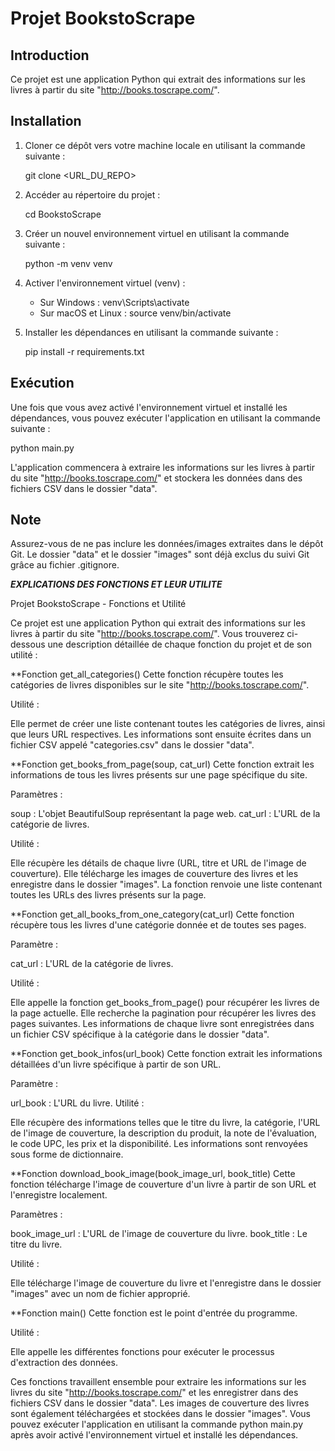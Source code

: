 # Projet BookstoScrape

## Introduction

Ce projet est une application Python qui extrait des informations sur les livres à partir du site "http://books.toscrape.com/".

## Installation

1. Cloner ce dépôt vers votre machine locale en utilisant la commande suivante :
   
   git clone <URL_DU_REPO>


2. Accéder au répertoire du projet :

   cd BookstoScrape


3. Créer un nouvel environnement virtuel en utilisant la commande suivante :

   python -m venv venv


4. Activer l'environnement virtuel (venv) :

   - Sur Windows : venv\Scripts\activate
   - Sur macOS et Linux : source venv/bin/activate


5. Installer les dépendances en utilisant la commande suivante :

   pip install -r requirements.txt


## Exécution

Une fois que vous avez activé l'environnement virtuel et installé les dépendances, vous pouvez exécuter l'application en utilisant la commande suivante :

   python main.py


L'application commencera à extraire les informations sur les livres à partir du site "http://books.toscrape.com/" et stockera les données dans des fichiers CSV dans le dossier "data".

## Note

Assurez-vous de ne pas inclure les données/images extraites dans le dépôt Git. Le dossier "data" et le dossier "images" sont déjà exclus du suivi Git grâce au fichier .gitignore.


*****EXPLICATIONS DES FONCTIONS ET LEUR UTILITE*****

Projet BookstoScrape - Fonctions et Utilité

Ce projet est une application Python qui extrait des informations sur les livres à partir du site "http://books.toscrape.com/". 
Vous trouverez ci-dessous une description détaillée de chaque fonction du projet et de son utilité :

**Fonction get_all_categories()
Cette fonction récupère toutes les catégories de livres disponibles sur le site "http://books.toscrape.com/".

Utilité :

Elle permet de créer une liste contenant toutes les catégories de livres, ainsi que leurs URL respectives.
Les informations sont ensuite écrites dans un fichier CSV appelé "categories.csv" dans le dossier "data".

**Fonction get_books_from_page(soup, cat_url)
Cette fonction extrait les informations de tous les livres présents sur une page spécifique du site.

Paramètres :

soup : L'objet BeautifulSoup représentant la page web.
cat_url : L'URL de la catégorie de livres.

Utilité :

Elle récupère les détails de chaque livre (URL, titre et URL de l'image de couverture).
Elle télécharge les images de couverture des livres et les enregistre dans le dossier "images".
La fonction renvoie une liste contenant toutes les URLs des livres présents sur la page.

**Fonction get_all_books_from_one_category(cat_url)
Cette fonction récupère tous les livres d'une catégorie donnée et de toutes ses pages.

Paramètre :

cat_url : L'URL de la catégorie de livres.

Utilité :

Elle appelle la fonction get_books_from_page() pour récupérer les livres de la page actuelle.
Elle recherche la pagination pour récupérer les livres des pages suivantes.
Les informations de chaque livre sont enregistrées dans un fichier CSV spécifique à la catégorie dans le dossier "data".

**Fonction get_book_infos(url_book)
Cette fonction extrait les informations détaillées d'un livre spécifique à partir de son URL.

Paramètre :

url_book : L'URL du livre.
Utilité :

Elle récupère des informations telles que le titre du livre, la catégorie, l'URL de l'image de couverture, la description du produit, la note de l'évaluation, le code UPC, les prix et la disponibilité.
Les informations sont renvoyées sous forme de dictionnaire.

**Fonction download_book_image(book_image_url, book_title)
Cette fonction télécharge l'image de couverture d'un livre à partir de son URL et l'enregistre localement.

Paramètres :

book_image_url : L'URL de l'image de couverture du livre.
book_title : Le titre du livre.

Utilité :

Elle télécharge l'image de couverture du livre et l'enregistre dans le dossier "images" avec un nom de fichier approprié.

**Fonction main()
Cette fonction est le point d'entrée du programme.

Utilité :

Elle appelle les différentes fonctions pour exécuter le processus d'extraction des données.

Ces fonctions travaillent ensemble pour extraire les informations sur les livres du site "http://books.toscrape.com/" et les enregistrer dans des fichiers CSV dans le dossier "data". 
Les images de couverture des livres sont également téléchargées et stockées dans le dossier "images". 
Vous pouvez exécuter l'application en utilisant la commande python main.py après avoir activé l'environnement virtuel et installé les dépendances.
